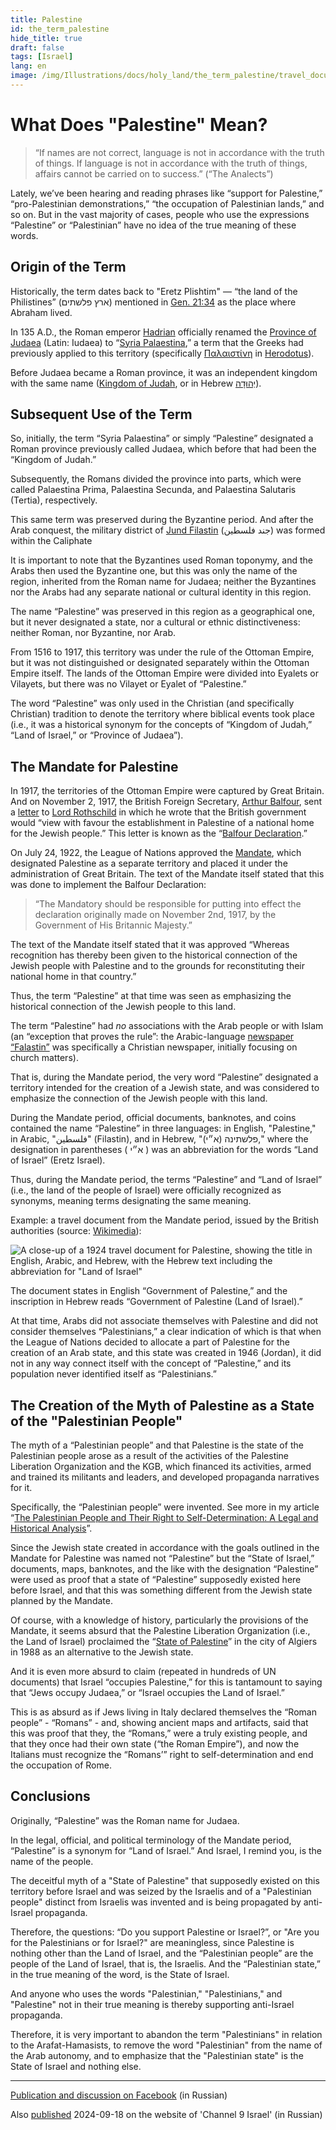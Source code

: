 ```yaml
---
title: Palestine
id: the_term_palestine
hide_title: true
draft: false
tags: [Israel]
lang: en
image: /img/Illustrations/docs/holy_land/the_term_palestine/travel_document_cropped_01_marked.png 
---
```


# What Does "Palestine" Mean?

> “If names are not correct, language is not in accordance with the truth of things. If language is not in accordance with the truth of things, affairs cannot be carried on to success.” (“The Analects”)

Lately, we’ve been hearing and reading phrases like “support for Palestine,” “pro-Palestinian demonstrations,” “the occupation of Palestinian lands,” and so on. But in the vast majority of cases, people who use the expressions “Palestine” or “Palestinian” have no idea of the true meaning of these words.

## Origin of the Term

Historically, the term dates back to "Eretz Plishtim" — “the land of the Philistines” (ארץ פלשתים) mentioned in [Gen. 21:34](https://mechon-mamre.org/p/pt/pt0121.htm) as the place where Abraham lived.

In 135 A.D., the Roman emperor [Hadrian](https://en.wikipedia.org/wiki/Hadrian) officially renamed the [Province of Judaea](https://en.wikipedia.org/wiki/Judaea_\(Roman_province\)) (Latin: Iudaea) to “[Syria Palaestina](https://en.wiktionary.org/wiki/Syria_Palaestina),” a term that the Greeks had previously applied to this territory (specifically [Παλαιστίνη](https://en.wiktionary.org/wiki/%CE%A0%CE%B1%CE%BB%CE%B1%CE%B9%CF%83%CF%84%CE%AF%CE%BD%CE%B7) in [Herodotus](https://sacred-texts.com/cla/hh/hh2100.htm)).

Before Judaea became a Roman province, it was an independent kingdom with the same name ([Kingdom of Judah](https://en.wikipedia.org/wiki/Kingdom_of_Judah), or in Hebrew [יְהוּדָה](https://he.wikipedia.org/wiki/%D7%9E%D7%9E%D7%9C%D7%9B%D7%AA_%D7%99%D7%94%D7%95%D7%93%D7%94)).

## Subsequent Use of the Term

So, initially, the term “Syria Palaestina” or simply “Palestine” designated a Roman province previously called Judaea, which before that had been the “Kingdom of Judah.”

Subsequently, the Romans divided the province into parts, which were called Palaestina Prima, Palaestina Secunda, and Palaestina Salutaris (Tertia), respectively.

This same term was preserved during the Byzantine period. 
And after the Arab conquest, the military district of 
[Jund Filastin](https://en.wikipedia.org/wiki/Jund_Filastin)
(جند فلسطين) was formed within the Caliphate

It is important to note that the Byzantines used Roman toponymy, and the Arabs then used the Byzantine one, but this was only the name of the region, inherited from the Roman name for Judaea; neither the Byzantines nor the Arabs had any separate national or cultural identity in this region.

The name “Palestine” was preserved in this region as a geographical one, but it never designated a state, nor a cultural or ethnic distinctiveness: neither Roman, nor Byzantine, nor Arab.

From 1516 to 1917, this territory was under the rule of the Ottoman Empire, but it was not distinguished or designated separately within the Ottoman Empire itself. The lands of the Ottoman Empire were divided into Eyalets or Vilayets, but there was no Vilayet or Eyalet of “Palestine.”

The word “Palestine” was only used in the Christian (and specifically Christian) tradition to denote the territory where biblical events took place (i.e., it was a historical synonym for the concepts of “Kingdom of Judah,” “Land of Israel,” or “Province of Judaea”).


## The Mandate for Palestine

In 1917, the territories of the Ottoman Empire were captured by Great Britain. And on November 2, 1917, the British Foreign Secretary, [Arthur Balfour](https://en.wikipedia.org/wiki/Arthur_Balfour), sent a [letter](https://en.wikipedia.org/wiki/Balfour_Declaration) to [Lord Rothschild](https://en.wikipedia.org/wiki/Walter_Rothschild,_2nd_Baron_Rothschild) in which he wrote that the British government would “view with favour the establishment in Palestine of a national home for the Jewish people.” This letter is known as the “[Balfour Declaration](https://en.wikipedia.org/wiki/Balfour_Declaration).”

On July 24, 1922, the League of Nations approved the [Mandate](https://en.wikisource.org/wiki/Palestine_Mandate_\(1922\)), which designated Palestine as a separate territory and placed it under the administration of Great Britain. The text of the Mandate itself stated that this was done to implement the Balfour Declaration:

> “The Mandatory should be responsible for putting into effect the declaration originally made on November 2nd, 1917, by the Government of His Britannic Majesty.”

The text of the Mandate itself stated that it was approved “Whereas recognition has thereby been given to the historical connection of the Jewish people with Palestine and to the grounds for reconstituting their national home in that country.”

Thus, the term “Palestine” at that time was seen as emphasizing the historical connection of the Jewish people to this land.

The term “Palestine” had *no* associations with the Arab people or with Islam (an “exception that proves the rule”: the Arabic-language [newspaper “Falastin”](https://en.wikipedia.org/wiki/Falastin) was specifically a Christian newspaper, initially focusing on church matters).

That is, during the Mandate period, the very word “Palestine” designated a territory intended for the creation of a Jewish state, and was considered to emphasize the connection of the Jewish people with this land.

During the Mandate period, official documents, banknotes, and coins contained the name “Palestine” in three languages: in English, "Palestine," in Arabic, "فلسطين" (Filastin), and in Hebrew, "(פלשתינה (א״י," where the designation in parentheses ( א״י ) was an abbreviation for the words “Land of Israel” (Eretz Israel).

Thus, during the Mandate period, the terms “Palestine” and “Land of Israel” (i.e., the land of the people of Israel) were officially recognized as synonyms, meaning terms designating the same meaning.

Example: a travel document from the Mandate period, issued by the British authorities (source: [Wikimedia](https://commons.wikimedia.org/wiki/File:1924_Palestine_travel_document.jpg)):


![A close-up of a 1924 travel document for Palestine, showing the title in English, Arabic, and Hebrew, with the Hebrew text including the abbreviation for "Land of Israel"](/img/Illustrations/docs/holy_land/the_term_palestine/travel_document_cropped_01_marked.png)

The document states in English “Government of Palestine,” and the inscription in Hebrew reads “Government of Palestine (Land of Israel).”

At that time, Arabs did not associate themselves with Palestine and did not consider themselves “Palestinians,” a clear indication of which is that when the League of Nations decided to allocate a part of Palestine for the creation of an Arab state, and this state was created in 1946 (Jordan), it did not in any way connect itself with the concept of “Palestine,” and its population never identified itself as “Palestinians.”

## The Creation of the Myth of Palestine as a State of the "Palestinian People"

The myth of a “Palestinian people” and that Palestine is the state of the Palestinian people arose as a result of the activities of the Palestine Liberation Organization and the KGB, which financed its activities, armed and trained its militants and leaders, and developed propaganda narratives for it.

Specifically, the “Palestinian people” were invented. See more in my article “[The Palestinian People and Their Right to Self-Determination: A Legal and Historical Analysis](https://international-law.info/Holy-Land/palestinian_people/)”.

Since the Jewish state created in accordance with the goals outlined in the Mandate for Palestine was named not “Palestine” but the “State of Israel,” documents, maps, banknotes, and the like with the designation “Palestine” were used as proof that a state of “Palestine” supposedly existed here before Israel, and that this was something different from the Jewish state planned by the Mandate.

Of course, with a knowledge of history, particularly the provisions of the Mandate, it seems absurd that the Palestine Liberation Organization (i.e., the Land of Israel) proclaimed the “[State of Palestine](https://international-law.info/ru/Holy-Land/state_of_palestine)” in the city of Algiers in 1988 as an alternative to the Jewish state.

And it is even more absurd to claim (repeated in hundreds of UN documents) that Israel “occupies Palestine,” for this is tantamount to saying that “Jews occupy Judaea,” or “Israel occupies the Land of Israel.”

This is as absurd as if Jews living in Italy declared themselves the “Roman people” - “Romans” - and, showing ancient maps and artifacts, said that this was proof that they, the “Romans,” were a truly existing people, and that they once had their own state (“the Roman Empire”), and now the Italians must recognize the “Romans’” right to self-determination and end the occupation of Rome.

## Conclusions

Originally, “Palestine” was the Roman name for Judaea.

In the legal, official, and political terminology of the Mandate period, “Palestine” is a synonym for “Land of Israel.” And Israel, I remind you, is the name of the people.

The deceitful myth of a "State of Palestine" that supposedly existed on this territory before Israel and was seized by the Israelis and of a "Palestinian people" distinct from Israelis was invented and is being propagated by anti-Israel propaganda.

Therefore, the questions: “Do you support Palestine or Israel?”, or "Are you for the Palestinians or for Israel?" are meaningless, since Palestine is nothing other than the Land of Israel, and the “Palestinian people” are the people of the Land of Israel, that is, the Israelis. And the “Palestinian state,” in the true meaning of the word, is the State of Israel.

And anyone who uses the words "Palestinian," "Palestinians," and "Palestine" not in their true meaning is thereby supporting anti-Israel propaganda.

Therefore, it is very important to abandon the term "Palestinians" in relation to the Arafat-Hamasists, to remove the word "Palestinian" from the name of the Arab autonomy, and to emphasize that the "Palestinian state" is the State of Israel and nothing else.

---

[Publication and discussion on Facebook](https://www.facebook.com/viktor.ageyev/posts/pfbid0cCsuWvm7jMg1R2JHXnr4ZKRDE1YRBJaebeqvP1apdEZvnWpzv4nfNCs9E55CCoTTl) (in Russian) 

Also [published](https://www.9tv.co.il/item/112786) 2024-09-18 on the website of 'Channel 9 Israel' (in Russian) 
